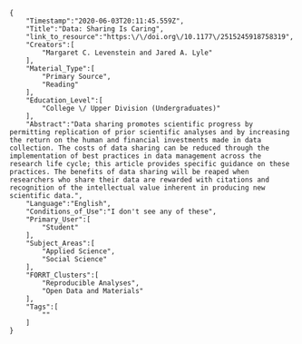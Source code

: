 
    {
        "Timestamp":"2020-06-03T20:11:45.559Z",
        "Title":"Data: Sharing Is Caring",
        "link_to_resource":"https:\/\/doi.org\/10.1177\/2515245918758319",
        "Creators":[
            "Margaret C. Levenstein and Jared A. Lyle"
        ],
        "Material_Type":[
            "Primary Source",
            "Reading"
        ],
        "Education_Level":[
            "College \/ Upper Division (Undergraduates)"
        ],
        "Abstract":"Data sharing promotes scientific progress by permitting replication of prior scientific analyses and by increasing the return on the human and financial investments made in data collection. The costs of data sharing can be reduced through the implementation of best practices in data management across the research life cycle; this article provides specific guidance on these practices. The benefits of data sharing will be reaped when researchers who share their data are rewarded with citations and recognition of the intellectual value inherent in producing new scientific data.",
        "Language":"English",
        "Conditions_of_Use":"I don't see any of these",
        "Primary_User":[
            "Student"
        ],
        "Subject_Areas":[
            "Applied Science",
            "Social Science"
        ],
        "FORRT_Clusters":[
            "Reproducible Analyses",
            "Open Data and Materials"
        ],
        "Tags":[
            ""
        ]
    }
